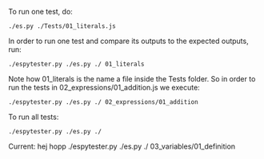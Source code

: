 To run one test, do:

```
./es.py ./Tests/01_literals.js
```


In order to run one test and compare its outputs to the expected outputs, run:

```
./espytester.py ./es.py ./ 01_literals
```

Note how 01_literals is the name a file inside the Tests folder. So in order to run the tests in 02_expressions/01_addition.js we execute:

```
./espytester.py ./es.py ./ 02_expressions/01_addition
```

To run all tests:

```
./espytester.py ./es.py ./
```



Current:
hej hopp
./espytester.py ./es.py ./ 03_variables/01_definition
